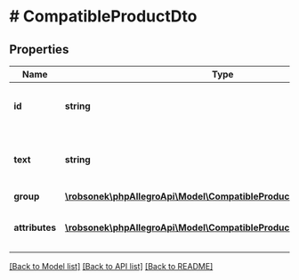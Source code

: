 # # CompatibleProductDto

## Properties

Name | Type | Description | Notes
------------ | ------------- | ------------- | -------------
**id** | **string** | Identifier of the compatible product. | [optional]
**text** | **string** | Textual representation of the compatible product. | [optional]
**group** | [**\robsonek\phpAllegroApi\Model\CompatibleProductDtoGroup**](CompatibleProductDtoGroup.md) |  | [optional]
**attributes** | [**\robsonek\phpAllegroApi\Model\CompatibleProductDtoAttributesInner[]**](CompatibleProductDtoAttributesInner.md) | List of compatible products attributes. | [optional]

[[Back to Model list]](../../README.md#models) [[Back to API list]](../../README.md#endpoints) [[Back to README]](../../README.md)
